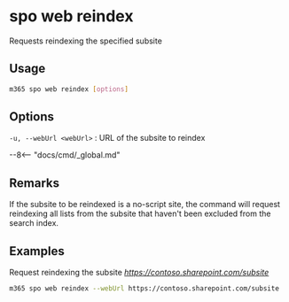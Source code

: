 # spo web reindex

Requests reindexing the specified subsite

## Usage

```sh
m365 spo web reindex [options]
```

## Options

`-u, --webUrl <webUrl>`
: URL of the subsite to reindex

--8<-- "docs/cmd/_global.md"

## Remarks

If the subsite to be reindexed is a no-script site, the command will request reindexing all lists from the subsite that haven't been excluded from the search index.

## Examples

Request reindexing the subsite _https://contoso.sharepoint.com/subsite_

```sh
m365 spo web reindex --webUrl https://contoso.sharepoint.com/subsite
```
